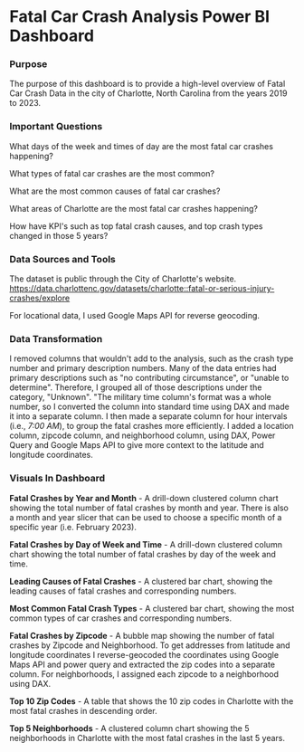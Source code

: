 # Fatal Car Crash Analysis Power BI Dashboard

### Purpose
The purpose of this dashboard is to provide a high-level overview of Fatal Car Crash Data in the city of Charlotte, North Carolina
from the years 2019 to 2023.

### Important Questions
What days of the week and times of day are the most fatal car crashes happening? 

What types of fatal car crashes are the most common? 

What are the most common causes of fatal car crashes?

What areas of Charlotte are the most fatal car crashes happening?

How have KPI's such as top fatal crash causes, and top crash types changed in those 5 years?


### Data Sources and Tools
The dataset is public through the City of Charlotte's website.
https://data.charlottenc.gov/datasets/charlotte::fatal-or-serious-injury-crashes/explore

For locational data, I used Google Maps API for reverse geocoding.

### Data Transformation 
I removed columns that wouldn't add to the analysis, such as the crash type number and primary description numbers. Many of the data entries had primary descriptions such as "no contributing circumstance", or "unable to determine". Therefore, I grouped all of those descriptions under the category, "Unknown". "The military time column's format was a whole number, so I converted the column into standard time using DAX and made it into a separate column. I then made a separate column for hour intervals (i.e., *7:00 AM*), to group the fatal crashes more efficiently. I added a location column, zipcode column, and neighborhood column, using DAX, Power Query and Google Maps API to give more context to the latitude and longitude coordinates.


### Visuals In Dashboard
**Fatal Crashes by Year and Month** -
A drill-down clustered column chart showing the total number of fatal crashes by month and year. There is also a month and year slicer that
can be used to choose a specific month of a specific year (i.e. February 2023).

**Fatal Crashes by Day of Week and Time** -
A drill-down clustered column chart showing the total number of fatal crashes by day of the week and time. 

**Leading Causes of Fatal Crashes** -
A clustered bar chart, showing the leading causes of fatal crashes and corresponding numbers.

**Most Common Fatal Crash Types** -
A clustered bar chart, showing the most common types of car crashes and corresponding numbers.

**Fatal Crashes by Zipcode** -
A bubble map showing the number of fatal crashes by Zipcode and Neighborhood. To get addresses from latitude and longitude 
coordinates I reverse-geocoded the coordinates using Google Maps API and power query and extracted the zip codes into a separate
column. For neighborhoods, I assigned each zipcode to a neighborhood using DAX.

**Top 10 Zip Codes** -
A table that shows the 10 zip codes in Charlotte with the most fatal crashes in descending order.

**Top 5 Neighborhoods** -
A clustered column chart showing the 5 neighborhoods in Charlotte with the most fatal crashes in the last 5 years.
